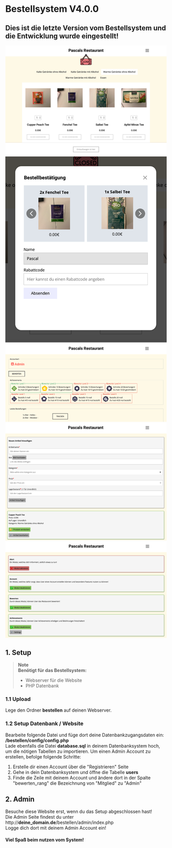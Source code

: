 # Bestellsystem V4.0.0

## Dies ist die letzte Version vom Bestellsystem und die Entwicklung wurde eingestellt!

![site-home](screenshots/order_page_1.png)
![site-home](screenshots/order_page_2.png)
![site-home](screenshots/account_page.png)
![site-home](screenshots/admin_page_1.png)
![site-home](screenshots/admin_page_2.png)

## 1. Setup
> **Note**<br>
> **Benötigt für das Bestellsystem:**
> - Webserver für die Website<br>
> - PHP Datenbank
### 1.1 Upload
Lege den Ordner **bestellen** auf deinen Webserver.
### 1.2 Setup Datenbank / Website
Bearbeite folgende Datei und füge dort deine Datenbankzugangsdaten ein:<br>
**/bestellen/config/config.php**<br>
Lade ebenfalls die Datei **database.sql** in deinem Datenbanksystem hoch, um die nötigen Tabellen zu importieren.
Um einen Admin Account zu erstellen, befolge folgende Schritte:<br>
1. Erstelle dir einen Account über die "Registrieren" Seite
2. Gehe in dein Datenbanksystem und öffne die Tabelle **users**
3. Finde die Zeile mit deinem Account und ändere dort in der Spalte "bewerten_rang" die Bezeichnung von "Mitglied" zu "Admin"
## 2. Admin
Besuche diese Website erst, wenn du das Setup abgeschlossen hast!<br>
Die Admin Seite findest du unter http://**deine_domain.de**/bestellen/admin/index.php<br>
Logge dich dort mit deinem Admin Account ein!<br>
#### Viel Spaß beim nutzen vom System!
